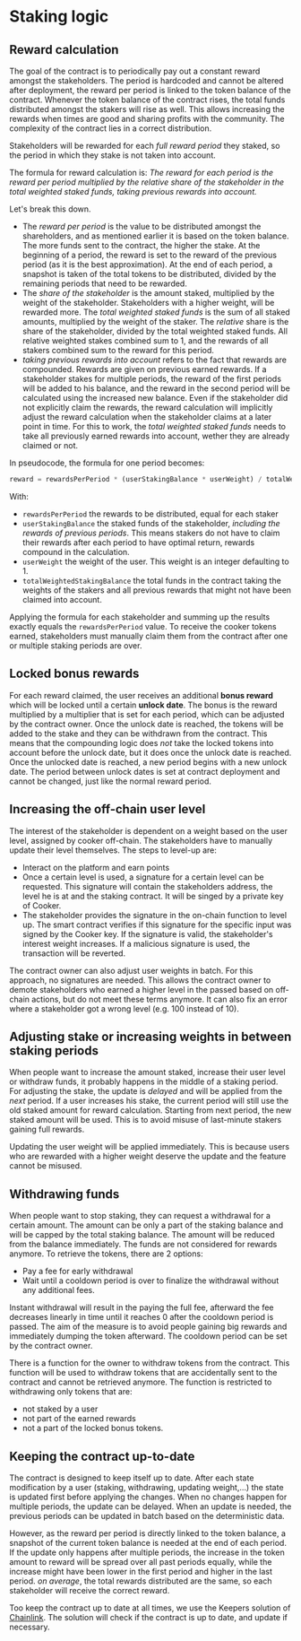 # Staking logic

## Reward calculation

The goal of the contract is to periodically pay out a constant reward amongst the stakeholders. The period is hardcoded and cannot be altered after deployment, the reward per period is linked to the token balance of the contract. Whenever the token balance of the contract rises, the total funds distributed amongst the stakers will rise as well. This allows increasing the rewards when times are good and sharing profits with the community. The complexity of the contract lies in a correct distribution.

Stakeholders will be rewarded for each *full reward period* they staked, so the period in which they stake is not taken into account.

The formula for reward calculation is:
*The reward for each period is the reward per period multiplied by the relative share of the stakeholder in the total weighted staked funds, taking previous rewards into account.*

Let's break this down.

* The *reward per period* is the value to be distributed amongst the shareholders, and as mentioned earlier it is based on the token balance. The more funds sent to the contract, the higher the stake. At the beginning of a period, the reward is set to the reward of the previous period (as it is the best approximation). At the end of each period, a snapshot is taken of the total tokens to be distributed, divided by the remaining periods that need to be rewarded.
* The *share of the stakeholder* is the amount staked, multiplied by the weight of the stakeholder. Stakeholders with a higher weight, will be rewarded more. The *total weighted staked funds* is the sum of all staked amounts, multiplied by the weight of the staker. The *relative* share is the share of the stakeholder, divided by the total weighted staked funds. All relative weighted stakes combined sum to 1, and the rewards of all stakers combined sum to the reward for this period.
* *taking previous rewards into account* refers to the fact that rewards are compounded. Rewards are given on previous earned rewards. If a stakeholder stakes for multiple periods, the reward of the first periods will be added to his balance, and the reward in the second period will be calculated using the increased new balance. Even if the stakeholder did not explicitly claim the rewards, the reward calculation will implicitly adjust the reward calculation when the stakeholder claims at a later point in time. For this to work, the *total weighted staked funds* needs to take all previously earned rewards into account, wether they are already claimed or not.

In pseudocode, the formula for one period becomes:

``` javascript
reward = rewardsPerPeriod * (userStakingBalance * userWeight) / totalWeightedStakingBalance
```

With:

* `rewardsPerPeriod` the rewards to be distributed, equal for each staker
* `userStakingBalance` the staked funds of the stakeholder, *including the rewards of previous periods*. This means stakers do not have to claim their rewards after each period to have optimal return, rewards compound in the calculation.
* `userWeight` the weight of the user. This weight is an integer defaulting to 1.
* `totalWeightedStakingBalance` the total funds in the contract taking the weights of the stakers and all previous rewards that might not have been claimed into account.

Applying the formula for each stakeholder and summing up the results exactly equals the `rewardsPerPeriod` value.
To receive the cooker tokens earned, stakeholders must manually claim them from the contract after one or multiple staking periods are over.

## Locked bonus rewards

For each reward claimed, the user receives an additional **bonus reward** which will be locked until a certain **unlock date**. The bonus is the reward multiplied by a multiplier that is set for each period, which can be adjusted by the contract owner. Once the unlock date is reached, the tokens will be added to the stake and they can be withdrawn from the contract. This means that the compounding logic does *not* take the locked tokens into account before the unlock date, but it does once the unlock date is reached. Once the unlocked date is reached, a new period begins with a new unlock date. The period between unlock dates is set at contract deployment and cannot be changed, just like the normal reward period.

## Increasing the off-chain user level

The interest of the stakeholder is dependent on a weight based on the user level, assigned by cooker off-chain. The stakeholders have to manually update their level themselves. The steps to level-up are:

* Interact on the platform and earn points
* Once a certain level is used, a signature for a certain level can be requested. This signature will contain the stakeholders address, the level he is at and the staking contract. It will be singed by a private key of Cooker.
* The stakeholder provides the signature in the on-chain function to level up. The smart contract verifies if this signature for the specific input was signed by the Cooker key. If the signature is valid, the stakeholder's interest weight increases. If a malicious signature is used, the transaction will be reverted.

The contract owner can also adjust user weights in batch. For this approach, no signatures are needed. This allows the contract owner to demote stakeholders who earned a higher level in the passed based on off-chain actions, but do not meet these terms anymore. It can also fix an error where a stakeholder got a wrong level (e.g. 100 instead of 10).

## Adjusting stake or increasing weights in between staking periods

When people want to increase the amount staked, increase their user level or withdraw funds, it probably happens in the middle of a staking period. For adjusting the stake, the update is *delayed* and will be applied from the *next* period. If a user increases his stake, the current period will still use the old staked amount for reward calculation. Starting from next period, the new staked amount will be used. This is to avoid misuse of last-minute stakers gaining full rewards.

Updating the user weight will be applied immediately. This is because users who are rewarded with a higher weight deserve the update and the feature cannot be misused.

## Withdrawing funds

When people want to stop staking, they can request a withdrawal for a certain amount. The amount can be only a part of the staking balance and will be capped by the total staking balance. The amount will be reduced from the balance immediately. The funds are not considered for rewards anymore. To retrieve the tokens, there are 2 options:

* Pay a fee for early withdrawal
* Wait until a cooldown period is over to finalize the withdrawal without any additional fees.

Instant withdrawal will result in the paying the full fee, afterward the fee decreases linearly in time until it reaches 0 after the cooldown period is passed. The aim of the measure is to avoid people gaining big rewards and immediately dumping the token afterward. The cooldown period can be set by the contract owner.

There is a function for the owner to withdraw tokens from the contract. This function will be used to withdraw tokens that are accidentally sent to the contract and cannot be retrieved anymore. The function is restricted to withdrawing only tokens that are:

* not staked by a user
* not part of the earned rewards
* not a part of the locked bonus tokens.

## Keeping the contract up-to-date

The contract is designed to keep itself up to date. After each state modification by a user (staking, withdrawing, updating weight,...) the state is updated first before applying the changes. When no changes happen for multiple periods, the update can be delayed. When an update is needed, the previous periods can be updated in batch based on the deterministic data.

 However, as the reward per period is directly linked to the token balance, a snapshot of the current token balance is needed at the end of each period. If the update only happens after multiple periods, the increase in the token amount to reward will be spread over all past periods equally, while the increase might have been lower in the first period and higher in the last period. *on average*, the total rewards distributed are the same, so each stakeholder will receive the correct reward.

 Too keep the contract up to date at all times, we use the Keepers solution of [Chainlink](https://docs.chain.link/docs/chainlink-keepers/introduction/). The solution will check if the contract is up to date, and update if necessary.

